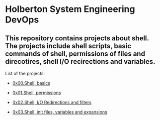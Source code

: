 # Holberton System Engineering DevOps

**This repository contains projects about shell. The projects include shell scripts, basic commands of shell, permissions of files and direcotires, shell I/O recirections and variables.**
---
List of the projects:

- [0x00.Shell, basics](https://github.com/KristiSeraj/holberton-system_engineering-devops/tree/main/0x00-shell_basics)

- [0x01.Shell, permissions](https://github.com/KristiSeraj/holberton-system_engineering-devops/tree/main/0x01-shell_permissions)

- [0x02.Shell, I/O Redirections and filters](https://github.com/KristiSeraj/holberton-system_engineering-devops/tree/main/0x02-shell_redirections)

- [0x03.Shell, init files, variables and expansions](https://github.com/KristiSeraj/holberton-system_engineering-devops/tree/main/0x03-shell_variables_expansions)

